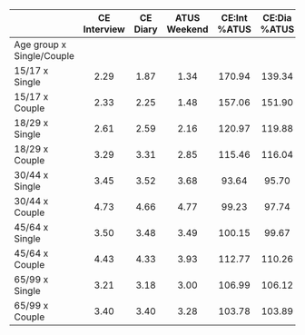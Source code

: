 
|                      | CE<br>Interview |  CE<br>Diary | ATUS<br>Weekend | CE:Int<br>%ATUS | CE:Dia<br>%ATUS |
| -------------------- | :----------: | :----------: | :----------: | :----------: | :----------: |
| Age group x Single/Couple |              |              |              |              |              |
| 15/17 x Single       |         2.29 |         1.87 |         1.34 |       170.94 |       139.34 |
| 15/17 x Couple       |         2.33 |         2.25 |         1.48 |       157.06 |       151.90 |
| 18/29 x Single       |         2.61 |         2.59 |         2.16 |       120.97 |       119.88 |
| 18/29 x Couple       |         3.29 |         3.31 |         2.85 |       115.46 |       116.04 |
| 30/44 x Single       |         3.45 |         3.52 |         3.68 |        93.64 |        95.70 |
| 30/44 x Couple       |         4.73 |         4.66 |         4.77 |        99.23 |        97.74 |
| 45/64 x Single       |         3.50 |         3.48 |         3.49 |       100.15 |        99.67 |
| 45/64 x Couple       |         4.43 |         4.33 |         3.93 |       112.77 |       110.26 |
| 65/99 x Single       |         3.21 |         3.18 |         3.00 |       106.99 |       106.12 |
| 65/99 x Couple       |         3.40 |         3.40 |         3.28 |       103.78 |       103.89 |

